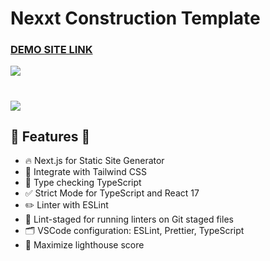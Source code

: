 # Nexxt Construction Template

### [DEMO SITE LINK](https://next-construction.netlify.app)

![](https://next-construction.netlify.app/github-image.jpg)
#
![](https://next-construction.netlify.app/lighthouse-score.svg)

## 🎉  Features  🎉
- 🔥 Next.js for Static Site Generator
- 🎨 Integrate with Tailwind CSS
- 🎉 Type checking TypeScript
- ✅ Strict Mode for TypeScript and React 17
- ✏️ Linter with ESLint 
- 🚫 Lint-staged for running linters on Git staged files
- 🗂 VSCode configuration: ESLint, Prettier, TypeScript
- 💯 Maximize lighthouse score
